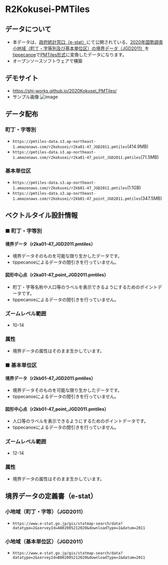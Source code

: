 # R2Kokusei-PMTiles

## データについて
- 本データは、[政府統計窓口（e-stat）](https://www.e-stat.go.jp/)にて公開されている、[2020年国勢調査小地域（町丁・字等別及び基本単位区）の境界データ（JGD2011）](https://www.e-stat.go.jp/gis/statmap-search?page=1&type=2&aggregateUnitForBoundary=A&toukeiCode=00200521)を[tippecanoe](https://github.com/felt/tippecanoe)で[PMTiles形式](https://github.com/protomaps/PMTiles)に変換したデータになります。
- オープンソースソフトウェアで構築

## デモサイト
- https://shi-works.github.io/2020Kokusei_PMTiles/
- サンプル画像
![image](https://user-images.githubusercontent.com/71203808/227753143-b5050ccb-3e4d-4b29-8778-5fe4ba2fc3d0.png)

## データ配布
### 町丁・字等別
- `https://pmtiles-data.s3.ap-northeast-1.amazonaws.com/r2kokusei/r2ka01-47_JGD2011.pmtiles`(414.9MB)
- `https://pmtiles-data.s3.ap-northeast-1.amazonaws.com/r2kokusei/r2ka01-47_point_JGD2011.pmtiles`(71.5MB)

### 基本単位区
- `https://pmtiles-data.s3.ap-northeast-1.amazonaws.com/r2kokusei/r2kb01-47_JGD2011.pmtiles`(1.1GB)
- `https://pmtiles-data.s3.ap-northeast-1.amazonaws.com/r2kokusei/r2kb01-47_point_JGD2011.pmtiles`(347.5MB)

## ベクトルタイル設計情報
### ■ 町丁・字等別
#### 境界データ（r2ka01-47_JGD2011.pmtiles）
- 境界データそのものを可能な限り生かしたデータです。
- tippecanoeによるデータの間引きを行っていません。

#### 図形中⼼点（r2ka01-47_point_JGD2011.pmtiles）
- 町丁・字等名称や人口等のラベルを表示できるようにするためのポイントデータです。
- tippecanoeによるデータの間引きを行っていません。

### ズームレベル範囲
- 10-14

### 属性
- 境界データの属性はそのまま生かしています。

### ■ 基本単位区
#### 境界データ（r2kb01-47_JGD2011.pmtiles）
- 境界データそのものを可能な限り生かしたデータです。
- tippecanoeによるデータの間引きを行っていません。

#### 図形中⼼点（r2kb01-47_point_JGD2011.pmtiles）
- 人口等のラベルを表示できるようにするためのポイントデータです。
- tippecanoeによるデータの間引きを行っていません。

### ズームレベル範囲
- 12-14

### 属性
- 境界データの属性はそのまま生かしています。

## 境界データの定義書（e-stat）
### 小地域（町丁・字等）（JGD2011）
- `https://www.e-stat.go.jp/gis/statmap-search/data?datatype=2&serveyId=A002005212020&downloadType=1&datum=2011`
### 小地域（基本単位区）（JGD2011）
- `https://www.e-stat.go.jp/gis/statmap-search/data?datatype=2&serveyId=B002005212020&downloadType=1&datum=2011`
